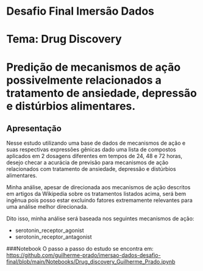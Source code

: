 
# Desafio Final Imersão Dados
# Tema: Drug Discovery
# Predição de mecanismos de ação possivelmente relacionados a tratamento de ansiedade, depressão e distúrbios alimentares.

## Apresentação 

Nesse estudo utilizando uma base de dados de mecanismos de ação e suas respectivas expressões gênicas dado uma lista de compostos aplicados em 2 dosagens diferentes em tempos de 24, 48 e 72 horas, desejo checar a acurácia de previsão para mecanismos de ação relacionados com tratamento de ansiedade, depressão e distúrbios alimentares.

Minha análise, apesar de direcionada aos mecanismos de ação descritos em artigos da Wikipedia sobre os tratamentos listados acima, será bem ingênua pois posso estar excluindo fatores extremamente relevantes para uma análise melhor direcionada.

Dito isso, minha análise será baseada nos seguintes mecanismos de ação:

* serotonin_receptor_agonist
* serotonin_receptor_antagonist

###Notebook
O passo a passo do estudo se encontra em: https://github.com/guilherme-prado/imersao-dados-desafio-final/blob/main/Notebooks/Drug_discovery_Guilherme_Prado.ipynb
